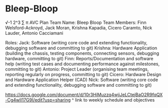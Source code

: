 # Bleep-Bloop
√-1 2^3 ∑ π
AVC Plan
Team Name: Bleep Bloop
Team Members: Finn Welsford-Ackroyd, Jack Moran, Krishna Kapadia, Cicero Caramto, Nick Lauder, Antonio Cacciamani

Roles: 
Jack: Software (writing core code and extending functionality, debugging software and committing to git)
Krishna: Hardware Application (building the chassis, testing components, connecting sensors, debugging hardware, committing to git)
Finn: Reports/Documentation and software help (writing test cases and documenting performance against milestones, committing to git)
Antonio: Project Leader (organising team meetings, reporting regularly on progress, committing to git)
Cicero: Hardware Design and Hardware Application Helper (CAD)
Nick: Software (writing core code and extending functionality, debugging software and committing to git)

https://docs.google.com/document/d/10r3HiMuzzq4wjiJeLCtejBaO2R9fqQX-Cg4wlI17G9I/edit?usp=sharing
^ link to weekly schedule and objectives
